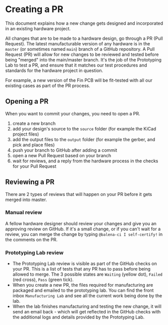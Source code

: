 # Creating a PR 

This document explains how a new change gets designed and incorporated in an existing hardware project.

All changes that are to be made to a hardware design, go through a PR (Pull Request). The latest manufacturable version of any hardware is in the `master` (or sometimes named `main`) branch of a GitHub repository.
A Pull Request (PR) will allow for new changes to be reviewed and tested before being "merged" into the main/master branch. It's the job of the Prototyping Lab to test a PR, and ensure that it matches our test procedures and standards for the hardware project in question. 

For example, a new version of the Fin PCB will be fit-tested with all our existing cases as part of the PR process.


## Opening a PR

When you want to commit your changes, you need to open a PR.

1. create a new branch
2. add your design's source to the `source` folder (for example the KiCad project files)
3. add the output files to the `output` folder (for example the gerber, and pick and place files)
4. push your branch to GitHub after adding a commit
5. open a new Pull Request based on your branch
6. wait for reviews, and a reply from the hardware process in the checks for your Pull Request

## Reviewing a PR
There are 2 types of reviews that will happen on your PR before it gets merged into master.

### Manual review
A fellow hardware designer should review your changes and give you an approving review on GitHub. 
If it's a small change, or if you can't wait for a review, you can merge the change by typing `@balena-ci I self-certify!` in the comments on the PR.

### Prototyping Lab review
- The Prototyping Lab review is visible as part of the GitHub checks on your PR. This is a list of tests that any PR has to pass before being allowed to merge. The 3 possible states are `Waiting` (yellow dot), `Failed` (red cross), `Pass` (green tick).
- When you create a new PR, the files required for manufacturing are packaged and emailed to the prototyping lab. You can find the front inbox `Manufacturing Lab` and see all the current work being done by the lab.
- When the lab finishes manufacturing and testing the new change, it will send an email back - which will get reflected in the GitHub checks with the additional logs and details provided by the Prototyping Lab.
